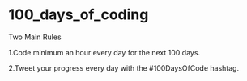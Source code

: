 # 100_days_of_coding
Two Main Rules

1.Code minimum an hour every day for the next 100 days.

2.Tweet your progress every day with the #100DaysOfCode hashtag.
